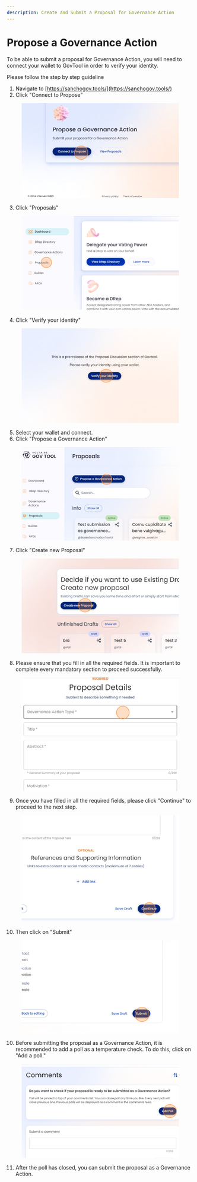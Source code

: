 ```yaml
---
description: Create and Submit a Proposal for Governance Action
---
```


# Propose a Governance Action

To be able to submit a proposal for Governance Action, you will need to connect your wallet to GovTool in order to verify your identity.&#x20;

Please follow the step by step guideline

1. Navigate to [https://sanchogov.tools/](https://sanchogov.tools/)
2. Click "Connect to Propose"

<figure><img src="../../../../.gitbook/assets/image.png" alt=""><figcaption></figcaption></figure>

3. Click "Proposals"

<figure><img src="../../../../.gitbook/assets/image (1).png" alt=""><figcaption></figcaption></figure>

4. Click "Verify your identity"

<figure><img src="../../../../.gitbook/assets/image (2).png" alt=""><figcaption></figcaption></figure>

5. Select your wallet and connect.
6. Click "Propose a Governance Action"

<figure><img src="../../../../.gitbook/assets/proposal 1.png" alt=""><figcaption></figcaption></figure>

7. Click "Create new Proposal"

<figure><img src="../../../../.gitbook/assets/image (4).png" alt=""><figcaption></figcaption></figure>

8. Please ensure that you fill in all the required fields. It is important to complete every mandatory section to proceed successfully.

<figure><img src="../../../../.gitbook/assets/image (5).png" alt=""><figcaption></figcaption></figure>

9. Once you have filled in all the required fields, please click "Continue" to proceed to the next step.

<figure><img src="../../../../.gitbook/assets/image (6).png" alt=""><figcaption></figcaption></figure>

10. Then click on "Submit"

<figure><img src="../../../../.gitbook/assets/image (8).png" alt=""><figcaption></figcaption></figure>

10. Before submitting the proposal as a Governance Action, it is recommended to add a poll as a temperature check. To do this, click on "Add a poll."

<figure><img src="../../../../.gitbook/assets/image (7).png" alt=""><figcaption></figcaption></figure>

11. After the poll has closed, you can submit the proposal as a Governance Action.
